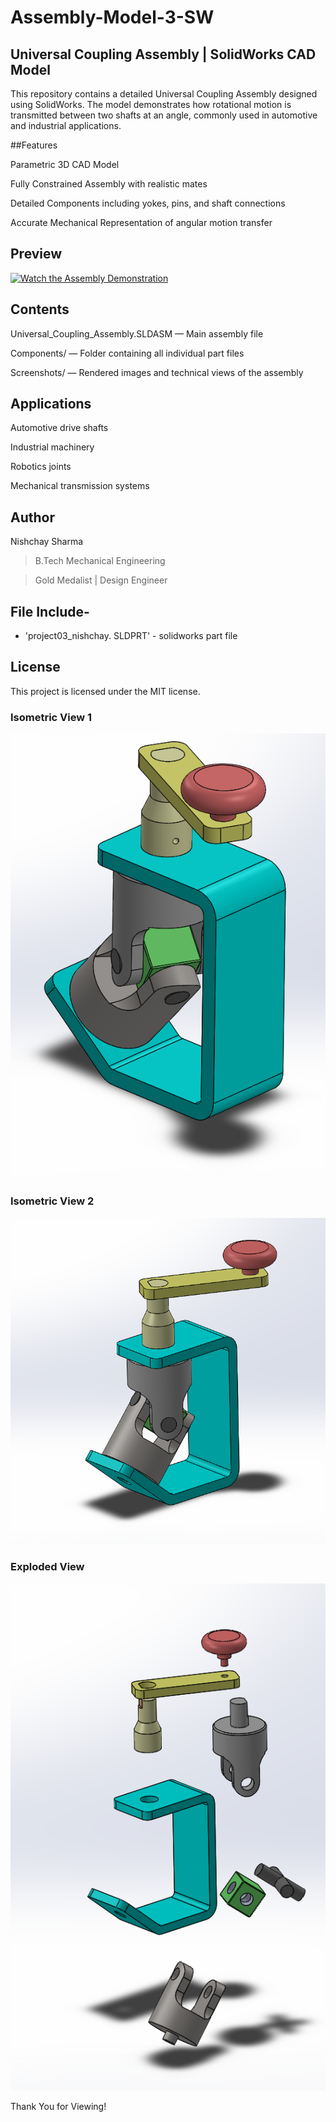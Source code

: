 # Assembly-Model-3-SW

## Universal Coupling Assembly | SolidWorks CAD Model

This repository contains a detailed Universal Coupling Assembly designed using SolidWorks. The model demonstrates how rotational motion is transmitted between two shafts at an angle, commonly used in automotive and industrial applications.

##Features

Parametric 3D CAD Model

Fully Constrained Assembly with realistic mates

Detailed Components including yokes, pins, and shaft connections

Accurate Mechanical Representation of angular motion transfer


## Preview

[![Watch the Assembly Demonstration](https://img.youtube.com/vi/MKYWJDdOFCQ/maxresdefault.jpg)](https://youtu.be/MKYWJDdOFCQ)


## Contents

Universal_Coupling_Assembly.SLDASM — Main assembly file

Components/ — Folder containing all individual part files

Screenshots/ — Rendered images and technical views of the assembly


## Applications

Automotive drive shafts

Industrial machinery

Robotics joints

Mechanical transmission systems





## Author

Nishchay Sharma

>B.Tech Mechanical Engineering

>Gold Medalist | Design Engineer




## File Include-
- 'project03_nishchay.  SLDPRT' -
solidworks part file

## License
This project is licensed under the MIT license.



### Isometric View 1
![Isometric View-1](3a.png)

### Isometric View 2
![Isometric View-2](3b.png)

### Exploded View
![Exploded View](3c.png)


Thank You for Viewing!